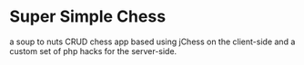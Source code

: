 # Super Simple Chess
a soup to nuts CRUD chess app based using jChess on the client-side and a custom set of php hacks
for the server-side.

